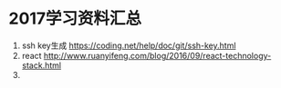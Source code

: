 # 2017学习资料汇总

1. ssh key生成
https://coding.net/help/doc/git/ssh-key.html
2. react
http://www.ruanyifeng.com/blog/2016/09/react-technology-stack.html
3.